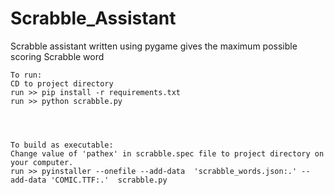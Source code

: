 # Scrabble_Assistant
Scrabble assistant written using pygame gives the maximum possible scoring Scrabble word

    To run:
    CD to project directory 
    run >> pip install -r requirements.txt
    run >> python scrabble.py




    To build as executable:
    Change value of 'pathex' in scrabble.spec file to project directory on your computer.
    run >> pyinstaller --onefile --add-data  'scrabble_words.json:.' --add-data 'COMIC.TTF:.'  scrabble.py
